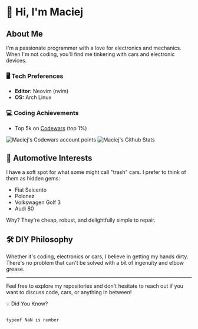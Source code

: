 # 👋 Hi, I'm Maciej

## About Me
I'm a passionate programmer with a love for electronics and mechanics. When I'm not coding, you'll find me tinkering with cars and electronic devices.

### 🖥️ Tech Preferences
- **Editor:** Neovim (nvim)
- **OS:** Arch Linux

### 💻 Coding Achievements
- Top 5k on [Codewars](https://www.codewars.com/users/maciejbaba/stats) (top 1%)

<img src="https://www.codewars.com/users/maciejbaba/badges/large" alt="Maciej's Codewars account points">

<img alt="Maciej's Github Stats" src="https://github-readme-stats-taupe-tau.vercel.app/api?username=maciejbaba&count_private=true&theme=tokyonight">

## 🚗 Automotive Interests
I have a soft spot for what some might call "trash" cars. I prefer to think of them as hidden gems:

- Fiat Seicento
- Polonez
- Volkswagen Golf 3
- Audi 80

Why? They're cheap, robust, and delightfully simple to repair.

## 🛠️ DIY Philosophy
Whether it's coding, electronics or cars, I believe in getting my hands dirty. There's no problem that can't be solved with a bit of ingenuity and elbow grease.

---

Feel free to explore my repositories and don't hesitate to reach out if you want to discuss code, cars, or anything in between!





💡 Did You Know?

                                                                                                                                                                                                                                                                                    typeof NaN is number

